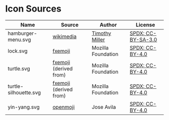 # Icon Sources

| Name | Source | Author | License |
|---|---|---|---|
| hamburger-menu.svg | [wikimedia](https://commons.wikimedia.org/wiki/File:Hamburger_icon.svg) | [Timothy Miller](https://tmthymllr.com/) | [SPDX: CC-BY-SA-3.0](https://spdx.org/licenses/CC-BY-SA-3.0.html) |
| lock.svg | [fxemoji](https://github.com/mozilla/fxemoji/blob/gh-pages/svgs/objects/u1F512-lock.svg) | Mozilla Foundation | [SPDX: CC-BY-4.0](https://spdx.org/licenses/CC-BY-4.0.html) |
| turtle.svg | [fxemoji](https://github.com/mozilla/fxemoji/blob/gh-pages/svgs/nature/u1F422-turtle.svg) (derived from) | Mozilla Foundation | [SPDX: CC-BY-4.0](https://spdx.org/licenses/CC-BY-4.0.html) |
| turtle-silhouette.svg | [fxemoji](https://github.com/mozilla/fxemoji/blob/gh-pages/svgs/nature/u1F422-turtle.svg) (derived from) | Mozilla Foundation | [SPDX: CC-BY-4.0](https://spdx.org/licenses/CC-BY-4.0.html) |
| yin-yang.svg | [openmoji](https://openmoji.org/library/emoji-262F/) | Jose Avila | [SPDX: CC-BY-4.0](https://spdx.org/licenses/CC-BY-4.0.html) |
